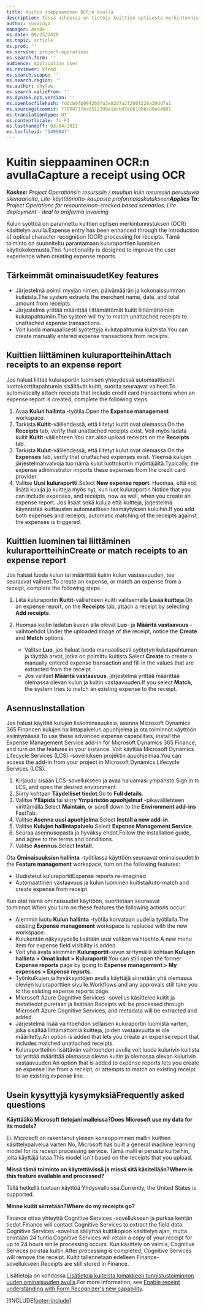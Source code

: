 ```yaml
---
title: Kuitin sieppaaminen OCR:n avulla
description: Tässä aiheessa on tietoja kuittien optisesta merkintunnistuksesta (OCR).
author: suvaidya
manager: AnnBe
ms.date: 09/23/2020
ms.topic: article
ms.prod: ''
ms.service: project-operations
ms.search.form: ''
audience: Application User
ms.reviewer: kfend
ms.search.scope: ''
ms.search.region: ''
ms.author: shylaw
ms.search.validFrom: ''
ms.dyn365.ops.version: ''
ms.openlocfilehash: fd0cb0fb094260fa3e82d7a2f200f328a39dd7a1
ms.sourcegitcommit: f78087174a8512199a1bcbd7e8610bbc80e64801
ms.translationtype: HT
ms.contentlocale: fi-FI
ms.lasthandoff: 03/04/2021
ms.locfileid: "5499847"
---
```

# <a name="capture-a-receipt-using-ocr"></a><span data-ttu-id="67cf7-103">Kuitin sieppaaminen OCR:n avulla</span><span class="sxs-lookup"><span data-stu-id="67cf7-103">Capture a receipt using OCR</span></span>

<span data-ttu-id="67cf7-104">_**Koskee:** Project Operationsin resurssiin / muuhun kuin resurssiin perustuvia skenaarioita, Lite-käyttöönotto-kaupasta proformalaskutukseen_</span><span class="sxs-lookup"><span data-stu-id="67cf7-104">_**Applies To:** Project Operations for resource/non-stocked based scenarios, Lite deployment - deal to proforma invoicing_</span></span>

<span data-ttu-id="67cf7-105">Kulun syöttöä on parannettu kuittien optisen merkintunnistuksen (OCR) käsittelyn avulla.</span><span class="sxs-lookup"><span data-stu-id="67cf7-105">Expense entry has been enhanced through the introduction of optical character recognition (OCR) processing for receipts.</span></span> <span data-ttu-id="67cf7-106">Tämä toiminto on suunniteltu parantamaan kuluraporttien luomisen käyttökokemusta.</span><span class="sxs-lookup"><span data-stu-id="67cf7-106">This functionality is designed to improve the user experience when creating expense reports.</span></span>

## <a name="key-features"></a><span data-ttu-id="67cf7-107">Tärkeimmät ominaisuudet</span><span class="sxs-lookup"><span data-stu-id="67cf7-107">Key features</span></span>

- <span data-ttu-id="67cf7-108">Järjestelmä poimii myyjän nimen, päivämäärän ja kokonaissumman kuiteista.</span><span class="sxs-lookup"><span data-stu-id="67cf7-108">The system extracts the merchant name, date, and total amount from receipts.</span></span>
- <span data-ttu-id="67cf7-109">Järjestelmä yrittää määrittää liittämättömät kuitit liittämättömiin kulutapahtumiin.</span><span class="sxs-lookup"><span data-stu-id="67cf7-109">The system will try to match unattached receipts to unattached expense transactions.</span></span>
- <span data-ttu-id="67cf7-110">Voit luoda manuaalisesti syötettyjä kulutapahtumia kuiteista.</span><span class="sxs-lookup"><span data-stu-id="67cf7-110">You can create manually entered expense transactions from receipts.</span></span>

## <a name="attach-receipts-to-an-expense-report"></a><span data-ttu-id="67cf7-111">Kuittien liittäminen kuluraportteihin</span><span class="sxs-lookup"><span data-stu-id="67cf7-111">Attach receipts to an expense report</span></span>

<span data-ttu-id="67cf7-112">Jos haluat liittää kuluraportin luomisen yhteydessä automaattisesti luottokorttitapahtumia sisältävät kuitit, suorita seuraavat vaiheet.</span><span class="sxs-lookup"><span data-stu-id="67cf7-112">To automatically attach receipts that include credit card transactions when an expense report is created, complete the following steps.</span></span>

  1. <span data-ttu-id="67cf7-113">Avaa **Kulun hallinta** -työtila.</span><span class="sxs-lookup"><span data-stu-id="67cf7-113">Open the **Expense management** workspace.</span></span>
  2. <span data-ttu-id="67cf7-114">Tarkista **Kuitit**-välilehdessä, että liitetyt kuitit ovat olemassa.</span><span class="sxs-lookup"><span data-stu-id="67cf7-114">On the **Receipts** tab, verify that unattached receipts exist.</span></span> <span data-ttu-id="67cf7-115">Voit myös ladata kuitit **Kuitit**-välilehteen.</span><span class="sxs-lookup"><span data-stu-id="67cf7-115">You can also upload receipts on the **Receipts** tab.</span></span>
  3. <span data-ttu-id="67cf7-116">Tarkista **Kulut**-välilehdessä, että liitetyt kulut ovat olemassa.</span><span class="sxs-lookup"><span data-stu-id="67cf7-116">On the **Expenses** tab, verify that unattached expenses exist.</span></span> <span data-ttu-id="67cf7-117">Yleensä kulujen järjestelmänvalvoja tuo nämä kulut luottokortin myöntäjältä.</span><span class="sxs-lookup"><span data-stu-id="67cf7-117">Typically, the expense administrator imports these expenses from the credit card provider.</span></span>
  4. <span data-ttu-id="67cf7-118">Valitse **Uusi kuluraportti**.</span><span class="sxs-lookup"><span data-stu-id="67cf7-118">Select **New expense report**.</span></span> <span data-ttu-id="67cf7-119">Huomaa, että voit lisätä kuluja ja kuitteja myös nyt, kun luot kuluraportin.</span><span class="sxs-lookup"><span data-stu-id="67cf7-119">Notice that you can include expenses, and receipts, now as well, when you create an expense report.</span></span> <span data-ttu-id="67cf7-120">Jos lisäät sekä kuluja että kuitteja, järjestelmä käynnistää kuittausten automaattisen täsmäytyksen kuluihin.</span><span class="sxs-lookup"><span data-stu-id="67cf7-120">If you add both expenses and receipts, automatic matching of the receipts against the expenses is triggered.</span></span>

## <a name="create-or-match-receipts-to-an-expense-report"></a><span data-ttu-id="67cf7-121">Kuittien luominen tai liittäminen kuluraportteihin</span><span class="sxs-lookup"><span data-stu-id="67cf7-121">Create or match receipts to an expense report</span></span>
<span data-ttu-id="67cf7-122">Jos haluat luoda kulun tai määrittää kuitin kulun vastaavuuden, tee seuraavat vaiheet.</span><span class="sxs-lookup"><span data-stu-id="67cf7-122">To create an expense, or match an expense from a receipt, complete the following steps.</span></span>

  1. <span data-ttu-id="67cf7-123">Liitä kuluraportin **Kuitit**-välilehteen kuitti valitsemalla **Lisää kuitteja**.</span><span class="sxs-lookup"><span data-stu-id="67cf7-123">On an expense report, on the **Receipts** tab, attach a receipt by selecting **Add receipts**.</span></span>
  2. <span data-ttu-id="67cf7-124">Huomaa kuitin ladatun kuvan alla olevat **Luo**- ja **Määritä vastaavuus** -vaihtoehdot.</span><span class="sxs-lookup"><span data-stu-id="67cf7-124">Under the uploaded image of the receipt, notice the **Create** and **Match** options.</span></span>

      - <span data-ttu-id="67cf7-125">Valitse **Luo**, jos haluat luoda manuaalisesti syötetyn kulutapahtuman ja täyttää arvot, jotka on poimittu kuitista.</span><span class="sxs-lookup"><span data-stu-id="67cf7-125">Select **Create** to create a manually entered expense transaction and fill in the values that are extracted from the receipt.</span></span>
      - <span data-ttu-id="67cf7-126">Jos valitset **Määritä vastaavuus**, järjestelmä yrittää määrittää olemassa olevan kulun ja kuitin vastaavuuden.</span><span class="sxs-lookup"><span data-stu-id="67cf7-126">If you select **Match**, the system tries to match an existing expense to the receipt.</span></span>

## <a name="installation"></a><span data-ttu-id="67cf7-127">Asennus</span><span class="sxs-lookup"><span data-stu-id="67cf7-127">Installation</span></span>

<span data-ttu-id="67cf7-128">Jos haluat käyttää kulujen lisäominasuuksia, asenna Microsoft Dynamics 365 Financen kulujen hallintapalvelun apuohjelma ja ota toiminnot käyttöön esiintymässä.</span><span class="sxs-lookup"><span data-stu-id="67cf7-128">To use these advanced expense capabilities, install the Expense Management Service add-in for Microsoft Dynamics 365 Finance, and turn on the features in your instance.</span></span> <span data-ttu-id="67cf7-129">Voit käyttää Microsoft Dynamics Lifecycle Services (LCS) -sovelluksen projektin apuohjelmaa.</span><span class="sxs-lookup"><span data-stu-id="67cf7-129">You can access the add-in from your project in Microsoft Dynamics Lifecycle Services (LCS).</span></span>

1. <span data-ttu-id="67cf7-130">Kirjaudu sisään LCS-sovellukseen ja avaa haluamasi ympäristö.</span><span class="sxs-lookup"><span data-stu-id="67cf7-130">Sign in to LCS, and open the desired environment.</span></span>
2. <span data-ttu-id="67cf7-131">Siirry kohtaan **Täydelliset tiedot**.</span><span class="sxs-lookup"><span data-stu-id="67cf7-131">Go to **Full details**.</span></span>
3. <span data-ttu-id="67cf7-132">Valitse **Ylläpidä** tai siirry **Ympäristön apuohjelmat** -pikavälilehteen virittämällä.</span><span class="sxs-lookup"><span data-stu-id="67cf7-132">Select **Maintain**, or scroll down to the **Environment add-ins** FastTab.</span></span>
4. <span data-ttu-id="67cf7-133">Valitse **Asenna uusi apuohjelma**.</span><span class="sxs-lookup"><span data-stu-id="67cf7-133">Select **Install a new add-in**.</span></span>
5. <span data-ttu-id="67cf7-134">Valitse **Kulujen hallintapalvelu**.</span><span class="sxs-lookup"><span data-stu-id="67cf7-134">Select **Expense Management Service**.</span></span>
6. <span data-ttu-id="67cf7-135">Seuraa asennusopasta ja hyväksy ehdot.</span><span class="sxs-lookup"><span data-stu-id="67cf7-135">Follow the installation guide, and agree to the terms and conditions.</span></span>
7. <span data-ttu-id="67cf7-136">Valitse **Asennus**.</span><span class="sxs-lookup"><span data-stu-id="67cf7-136">Select **Install**.</span></span>

<span data-ttu-id="67cf7-137">Ota **Ominaisuuksien hallinta** -työtilassa käyttöön seuraavat ominaisuudet:</span><span class="sxs-lookup"><span data-stu-id="67cf7-137">In the **Feature management** workspace, turn on the following features:</span></span>

- <span data-ttu-id="67cf7-138">Uudistetut kuluraportit</span><span class="sxs-lookup"><span data-stu-id="67cf7-138">Expense reports re-imagined</span></span>
- <span data-ttu-id="67cf7-139">Automaattinen vastaavuus ja kulun luominen kuitista</span><span class="sxs-lookup"><span data-stu-id="67cf7-139">Auto-match and create expense from receipt</span></span>

<span data-ttu-id="67cf7-140">Kun otat nämä ominaisuudet käyttöön, suoritetaan seuraavat toiminnot:</span><span class="sxs-lookup"><span data-stu-id="67cf7-140">When you turn on these features the following actions occur:</span></span>

- <span data-ttu-id="67cf7-141">Aiemmin luotu **Kulun hallinta** -työtila korvataan uudella työtilalla.</span><span class="sxs-lookup"><span data-stu-id="67cf7-141">The existing **Expense management** workspace is replaced with the new workspace.</span></span>
- <span data-ttu-id="67cf7-142">Kulukentän näkyvyydelle lisätään uusi valikon vaihtoehto.</span><span class="sxs-lookup"><span data-stu-id="67cf7-142">A new menu item for expense field visibility is added.</span></span>
- <span data-ttu-id="67cf7-143">Voit yhä avata aiemman **Kuluraportit**-sivun siirtymällä kohtaan **Kulujen hallinta > Omat kulut > Kuluraportit**.</span><span class="sxs-lookup"><span data-stu-id="67cf7-143">You can still open the former **Expense reports** page by going to **Expense management > My expenses > Expense reports**.</span></span>
- <span data-ttu-id="67cf7-144">Työnkulkujen ja hyväksyntöjen avulla käyttäjä siirretään yhä olemassa olevien kuluraporttien sivulle.</span><span class="sxs-lookup"><span data-stu-id="67cf7-144">Workflows and any approvals still take you to the existing expense reports page.</span></span>
- <span data-ttu-id="67cf7-145">Microsoft Azure Cognitive Services -sovellus käsittelee kuitit ja metatiedot puretaan ja lisätään.</span><span class="sxs-lookup"><span data-stu-id="67cf7-145">Receipts will be processed through Microsoft Azure Cognitive Services, and metadata will be extracted and added.</span></span>
- <span data-ttu-id="67cf7-146">Järjestelmä lisää vaihtoehdon sellaisen kuluraportin luomista varten, joka sisältää liittämättömiä kuitteja, joiden vastaavuutta ei ole määritetty.</span><span class="sxs-lookup"><span data-stu-id="67cf7-146">An option is added that lets you create an expense report that includes matched unattached receipts.</span></span>
- <span data-ttu-id="67cf7-147">Kuluraportteihin lisättävän vaihtoehdon avulla voit luoda kulurivin kuitista tai yrittää määrittää olemassa olevan kuitin ja olemassa olevan kulurivin vastaavuuden.</span><span class="sxs-lookup"><span data-stu-id="67cf7-147">An option that is added to expense reports lets you create an expense line from a receipt, or attempts to match an existing receipt to an existing expense line.</span></span>

## <a name="frequently-asked-questions"></a><span data-ttu-id="67cf7-148">Usein kysyttyjä kysymyksiä</span><span class="sxs-lookup"><span data-stu-id="67cf7-148">Frequently asked questions</span></span>

<span data-ttu-id="67cf7-149">**Käyttääkö Microsoft tietojani malleissa?**</span><span class="sxs-lookup"><span data-stu-id="67cf7-149">**Does Microsoft use my data for its models?**</span></span>

<span data-ttu-id="67cf7-150">Ei. Microsoft on rakentanut yleisen koneoppiminen mallin kuittien käsittelypalvelua varten.</span><span class="sxs-lookup"><span data-stu-id="67cf7-150">No, Microsoft has built a general machine learning model for its receipt processing service.</span></span> <span data-ttu-id="67cf7-151">Tämä malli ei perustu kuitteihin, joita käyttäjä lataa.</span><span class="sxs-lookup"><span data-stu-id="67cf7-151">This model isn't based on the receipts that you upload.</span></span>

<span data-ttu-id="67cf7-152">**Missä tämä toiminto on käytettävissä ja missä sitä käsitellään?**</span><span class="sxs-lookup"><span data-stu-id="67cf7-152">**Where is this feature available and processed?**</span></span>

<span data-ttu-id="67cf7-153">Tällä hetkellä tuetaan käyttöä Yhdysvalloissa.</span><span class="sxs-lookup"><span data-stu-id="67cf7-153">Currently, the United States is supported.</span></span>

<span data-ttu-id="67cf7-154">**Minne kuitit siirretään?**</span><span class="sxs-lookup"><span data-stu-id="67cf7-154">**Where do my receipts go?**</span></span>

<span data-ttu-id="67cf7-155">Finance ottaa yhteyttä Cognitive Services -sovellukseen ja purkaa kentän tiedot.</span><span class="sxs-lookup"><span data-stu-id="67cf7-155">Finance will contact Cognitive Services to extract the field data.</span></span> <span data-ttu-id="67cf7-156">Cognitive Services -sovellus säilyttää kuittikopion käsittelyn ajan, mutta enintään 24 tuntia.</span><span class="sxs-lookup"><span data-stu-id="67cf7-156">Cognitive Services will retain a copy of your receipt for up to 24 hours while processing occurs.</span></span> <span data-ttu-id="67cf7-157">Kun käsittely on valmis, Cognitive Services poistaa kuitin.</span><span class="sxs-lookup"><span data-stu-id="67cf7-157">After processing is completed, Cognitive Services will remove the receipt.</span></span> <span data-ttu-id="67cf7-158">Kuitit tallennetaan edelleen Finance-sovellukseen.</span><span class="sxs-lookup"><span data-stu-id="67cf7-158">Receipts are still stored in Finance.</span></span>

<span data-ttu-id="67cf7-159">Lisätietoja on kohdassa [Lisätietoja kuiteista lomakkeen tunnistustoiminnon uuden ominaisuuden avulla](https://azure.microsoft.com/blog/enable-receipt-understanding-with-form-recognizer-s-new-capability/).</span><span class="sxs-lookup"><span data-stu-id="67cf7-159">For more information, see [Enable receipt understanding with Form Recognizer's new capability](https://azure.microsoft.com/blog/enable-receipt-understanding-with-form-recognizer-s-new-capability/).</span></span>


[!INCLUDE[footer-include](../includes/footer-banner.md)]
